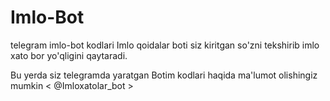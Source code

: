# Imlo-Bot
telegram imlo-bot  kodlari
Imlo qoidalar boti siz kiritgan so'zni tekshirib imlo xato bor yo'qligini qaytaradi.

Bu yerda siz telegramda yaratgan Botim kodlari haqida ma'lumot olishingiz mumkin < @Imloxatolar_bot >
